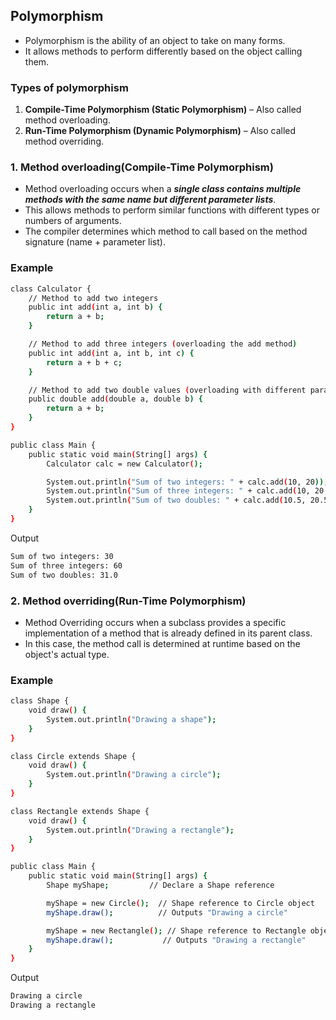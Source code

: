 ## Polymorphism
- Polymorphism is the ability of an object to take on many forms.
- It allows methods to perform differently based on the object calling them.
  
### Types of polymorphism
1. **Compile-Time Polymorphism (Static Polymorphism)** – Also called method overloading.
2. **Run-Time Polymorphism (Dynamic Polymorphism)** – Also called method overriding.

### 1. Method overloading(Compile-Time Polymorphism)
- Method overloading occurs when a ***single class contains multiple methods with the same name but different parameter lists***. 
- This allows methods to perform similar functions with different types or numbers of arguments.
- The compiler determines which method to call based on the method signature (name + parameter list).

### Example
```bash
class Calculator {
    // Method to add two integers
    public int add(int a, int b) {
        return a + b;
    }

    // Method to add three integers (overloading the add method)
    public int add(int a, int b, int c) {
        return a + b + c;
    }

    // Method to add two double values (overloading with different parameter types)
    public double add(double a, double b) {
        return a + b;
    }
}

public class Main {
    public static void main(String[] args) {
        Calculator calc = new Calculator();

        System.out.println("Sum of two integers: " + calc.add(10, 20));  // Calls first add method
        System.out.println("Sum of three integers: " + calc.add(10, 20, 30));  // Calls second add method
        System.out.println("Sum of two doubles: " + calc.add(10.5, 20.5));  // Calls third add method
    }
}
```
Output
```bash
Sum of two integers: 30
Sum of three integers: 60
Sum of two doubles: 31.0
```
### 2. Method overriding(Run-Time Polymorphism)
- Method Overriding occurs when a subclass provides a specific implementation of a method that is already defined in its parent class.
- In this case, the method call is determined at runtime based on the object's actual type.

### Example
```bash
class Shape {
    void draw() {
        System.out.println("Drawing a shape");
    }
}

class Circle extends Shape {
    void draw() {
        System.out.println("Drawing a circle");
    }
}

class Rectangle extends Shape {
    void draw() {
        System.out.println("Drawing a rectangle");
    }
}

public class Main {
    public static void main(String[] args) {
        Shape myShape;         // Declare a Shape reference

        myShape = new Circle();  // Shape reference to Circle object
        myShape.draw();          // Outputs "Drawing a circle"

        myShape = new Rectangle(); // Shape reference to Rectangle object
        myShape.draw();           // Outputs "Drawing a rectangle"
    }
}
```
Output
```bash
Drawing a circle
Drawing a rectangle
```
